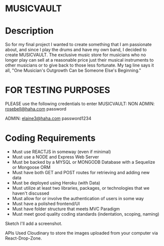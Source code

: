 # MUSICVAULT

# Description
So for my final project I wanted to create something that I am passionate about, and since I play the drums and have my own band, I decided to create MUSICVAULT. The exclusive music store for musicians who no longer play can sell at a reasonable price just their musical instruments to other musicians or to give back to those less fortunate. My tag line says it all, "One Musician's Outgrowth Can be Someone Else's Beginning." 

# FOR TESTING PURPOSES
PLEASE use the following credentials to enter MUSICVAULT:
NON ADMIN:
rosebell@haha.com
password

ADMIN:
elaine3@haha.com
password1234

# Coding Requirements
  - Must use REACTJS in someway (even if minimal)
  - Must use a NODE and Express Web Server
  - Must be backed by a MYSQL or MONGODB Database with a Sequelize or Mongoose ORM
  - Must have both GET and POST routes for retrieving and adding new data
  - Must be deployed using Heroku (with Data)
  - Must utilize at least two libraries, packages, or technologies that we haven't discussed
  - Must allow for or involve the authentication of users in some way
  - Must have a polished frontend/UI
  - Must have folder structure that meets MVC Paradigm
  - Must meet good quality coding standards (indentation, scoping, naming)


Sketch
I'll add a screenshot.

APIs Used
Cloudinary to store the images uploaded from your computer via React-Drop-Zone. 

